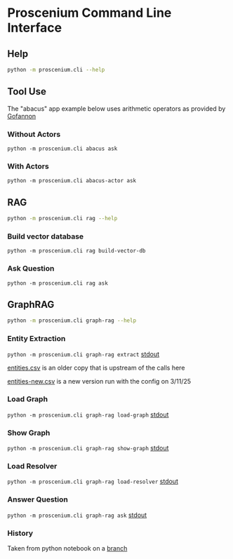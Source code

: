 # Proscenium Command Line Interface

## Help

```bash
python -m proscenium.cli --help
```

## Tool Use

The "abacus" app example below uses arithmetic operators as provided by
[Gofannon](https://github.com/The-AI-Alliance/gofannon)

### Without Actors

`python -m proscenium.cli abacus ask`

### With Actors

`python -m proscenium.cli abacus-actor ask`

## RAG

```bash
python -m proscenium.cli rag --help
```

### Build vector database

`python -m proscenium.cli rag build-vector-db`

### Ask Question

`python -m proscenium.cli rag ask`

## GraphRAG

```bash
python -m proscenium.cli graph-rag --help
```

### Entity Extraction

`python -m proscenium.cli graph-rag extract` [stdout](./output/graph_rag/extract_entities.out)

[entities.csv](./output/graph_rag/entities.csv) is an older copy that is upstream of the calls here

[entities-new.csv](./output/graph_rag/entities.csv) is a new version run with the config on 3/11/25

### Load Graph

`python -m proscenium.cli graph-rag load-graph` [stdout](./output/graph_rag/load_entity_graph.out)

### Show Graph

`python -m proscenium.cli graph-rag show-graph` [stdout](./output/graph_rag/show-graph.out)

### Load Resolver

`python -m proscenium.cli graph-rag load-resolver` [stdout](./output/graph_rag/load_entity_resolver.out)

### Answer Question

`python -m proscenium.cli graph-rag ask` [stdout](./output/graph_rag/answer_question.out)

### History

Taken from python notebook on a [branch](https://github.com/ibm-granite-community/granite-legal-cookbook/blob/158-legal-graph-rag/recipes/Graph/Entity_Extraction_from_NH_Caselaw.ipynb)
